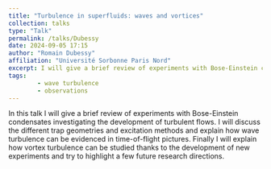 ```yaml
---
title: "Turbulence in superfluids: waves and vortices"
collection: talks
type: "Talk"
permalink: /talks/Dubessy
date: 2024-09-05 17:15
author: "Romain Dubessy" 
affiliation: "Université Sorbonne Paris Nord"
excerpt: I will give a brief review of experiments with Bose-Einstein condensates.   
tags: 
        - wave turbulence
        - observations
---
```


In this talk I will give a brief review of experiments with Bose-Einstein condensates investigating the development of turbulent flows. I will discuss the different trap geometries and excitation methods and explain how wave turbulence can be evidenced in
time-of-flight pictures. Finally I will explain how vortex turbulence can be studied thanks to the development of new experiments and try to highlight a few future research directions.


